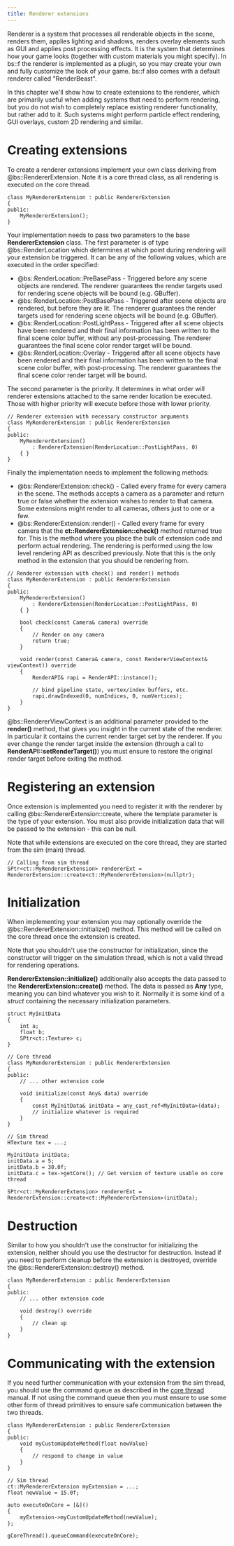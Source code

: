 ```yaml
---
title: Renderer extensions
---
```


Renderer is a system that processes all renderable objects in the scene, renders them, applies lighting and shadows, renders overlay elements such as GUI and applies post processing effects. It is the system that determines how your game looks (together with custom materials you might specify). In bs::f the renderer is implemented as a plugin, so you may create your own and fully customize the look of your game. bs::f also comes with a default renderer called "RenderBeast".

In this chapter we'll show how to create extensions to the renderer, which are primarily useful when adding systems that need to perform rendering, but you do not wish to completely replace existing renderer functionality, but rather add to it. Such systems might perform particle effect rendering, GUI overlays, custom 2D rendering and similar.

# Creating extensions

To create a renderer extensions implement your own class deriving from @bs::RendererExtension. Note it is a core thread class, as all rendering is executed on the core thread.

~~~~~~~~~~~~~{.cpp}
class MyRendererExtension : public RendererExtension
{
public:
	MyRendererExtension();
}
~~~~~~~~~~~~~

Your implementation needs to pass two parameters to the base **RendererExtension** class. The first parameter is of type @bs::RenderLocation which determines at which point during rendering will your extension be triggered. It can be any of the following values, which are executed in the order specified:
 - @bs::RenderLocation::PreBasePass - Triggered before any scene objects are rendered. The renderer guarantees the render targets used for rendering scene objects will be bound (e.g. GBuffer).
 - @bs::RenderLocation::PostBasePass - Triggered after scene objects are rendered, but before they are lit. The renderer guarantees the render targets used for rendering scene objects will be bound (e.g. GBuffer).
 - @bs::RenderLocation::PostLightPass - Triggered after all scene objects have been rendered and their final information has been written to the final scene color buffer, without any post-processing. The renderer guarantees the final scene color render target will be bound.
 - @bs::RenderLocation::Overlay - Triggered after all scene objects have been rendered and their final information has been written to the final scene color buffer, with post-processing. The renderer guarantees the final scene color render target will be bound.
 
The second parameter is the priority. It determines in what order will renderer extensions attached to the same render location be executed. Those with higher priority will execute before those with lower priority.

~~~~~~~~~~~~~{.cpp}
// Renderer extension with necessary constructor arguments
class MyRendererExtension : public RendererExtension
{
public:
	MyRendererExtension()
		: RendererExtension(RenderLocation::PostLightPass, 0)
	{ }
}
~~~~~~~~~~~~~
 
Finally the implementation needs to implement the following methods:
 - @bs::RendererExtension::check() - Called every frame for every camera in the scene. The methods accepts a camera as a parameter and return true or false whether the extension wishes to render to that camera. Some extensions might render to all cameras, others just to one or a few.
 - @bs::RendererExtension::render() - Called every frame for every camera that the **ct::RendererExtension::check()** method returned true for. This is the method where you place the bulk of extension code and perform actual rendering. The rendering is performed using the low level rendering API as described previously. Note that this is the only method in the extension that you should be rendering from.
 
~~~~~~~~~~~~~{.cpp}
// Renderer extension with check() and render() methods
class MyRendererExtension : public RendererExtension
{
public:
	MyRendererExtension()
		: RendererExtension(RenderLocation::PostLightPass, 0)
	{ }
	
	bool check(const Camera& camera) override
	{
		// Render on any camera
		return true;
	}

	void render(const Camera& camera, const RendererViewContext& viewContext)) override
	{
		RenderAPI& rapi = RenderAPI::instance();
		
		// bind pipeline state, vertex/index buffers, etc.
		rapi.drawIndexed(0, numIndices, 0, numVertices);
	}
}
~~~~~~~~~~~~~

@bs::RendererViewContext is an additional parameter provided to the **render()** method, that gives you insight in the current state of the renderer. In particular it contains the current render target set by the renderer. If you ever change the render target inside the extension (through a call to **RenderAPI::setRenderTarget()**) you must ensure to restore the original render target before exiting the method.

# Registering an extension
Once extension is implemented you need to register it with the renderer by calling @bs::RendererExtension::create<T>, where the template parameter is the type of your extension. You must also provide initialization data that will be passed to the extension - this can be null.

Note that while extensions are executed on the core thread, they are started from the sim (main) thread.

~~~~~~~~~~~~~{.cpp}
// Calling from sim thread
SPtr<ct::MyRendererExtension> rendererExt = RendererExtension::create<ct::MyRendererExtension>(nullptr);
~~~~~~~~~~~~~

# Initialization
When implementing your extension you may optionally override the @bs::RendererExtension::initialize() method. This method will be called on the core thread once the extension is created.

Note that you shouldn't use the constructor for initialization, since the constructor will trigger on the simulation thread, which is not a valid thread for rendering operations.

**RendererExtension::initialize()** additionally also accepts the data passed to the **RendererExtension::create<T>()** method. The data is passed as **Any** type, meaning you can bind whatever you wish to it. Normally it is some kind of a *struct* containing the necessary initialization parameters.

~~~~~~~~~~~~~{.cpp}
struct MyInitData
{
	int a;
	float b;
	SPtr<ct::Texture> c;
}

// Core thread
class MyRendererExtension : public RendererExtension
{
public:
	// ... other extension code
	
	void initialize(const Any& data) override
	{
		const MyInitData& initData = any_cast_ref<MyInitData>(data);
		// initialize whatever is required
	}
}

// Sim thread
HTexture tex = ...;

MyInitData initData;
initData.a = 5;
initData.b = 30.0f;
initData.c = tex->getCore(); // Get version of texture usable on core thread

SPtr<ct::MyRendererExtension> rendererExt = RendererExtension::create<ct::MyRendererExtension>(initData);
~~~~~~~~~~~~~

# Destruction
Similar to how you shouldn't use the constructor for initializing the extension, neither should you use the destructor for destruction. Instead if you need to perform cleanup before the extension is destroyed, override the @bs::RendererExtension::destroy() method.

~~~~~~~~~~~~~{.cpp}
class MyRendererExtension : public RendererExtension
{
public:
	// ... other extension code
	
	void destroy() override
	{
		// clean up
	}
}
~~~~~~~~~~~~~

# Communicating with the extension
If you need further communication with your extension from the sim thread, you should use the command queue as described in the [core thread](../Low_Level_rendering/coreThread) manual. If not using the command queue then you must ensure to use some other form of thread primitives to ensure safe communication between the two threads.

~~~~~~~~~~~~~{.cpp}
class MyRendererExtension : public RendererExtension
{
public:
	void myCustomUpdateMethod(float newValue)
	{
		// respond to change in value
	}
}

// Sim thread
ct::MyRendererExtension myExtension = ...;
float newValue = 15.0f;

auto executeOnCore = [&]()
{
	myExtension->myCustomUpdateMethod(newValue);
};

gCoreThread().queueCommand(executeOnCore);
~~~~~~~~~~~~~
